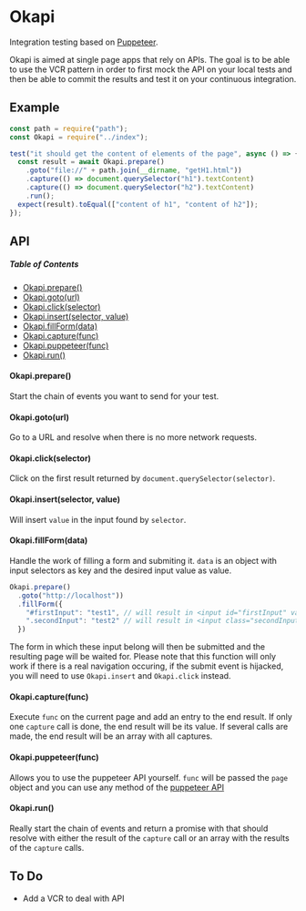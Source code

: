 # Okapi

Integration testing based on [Puppeteer](https://github.com/GoogleChrome/puppeteer).

Okapi is aimed at single page apps that rely on APIs.
The goal is to be able to use the VCR pattern in order to first mock the API on your local tests and then be able to commit the results and test it on your continuous integration.

## Example

```javascript
const path = require("path");
const Okapi = require("../index");

test("it should get the content of elements of the page", async () => {
  const result = await Okapi.prepare()
    .goto("file://" + path.join(__dirname, "getH1.html"))
    .capture(() => document.querySelector("h1").textContent)
    .capture(() => document.querySelector("h2").textContent)
    .run();
  expect(result).toEqual(["content of h1", "content of h2"]);
});
```

## API

##### Table of Contents

* [Okapi.prepare()](#okapiprepare)
* [Okapi.goto(url)](#okapigotourl)
* [Okapi.click(selector)](#okapiclickselector)
* [Okapi.insert(selector, value)](#okapiinsertselector-value)
* [Okapi.fillForm(data)](#okapifillformdata)
* [Okapi.capture(func)](#okapicapturefunc)
* [Okapi.puppeteer(func)](#okapipuppeteerfunc)
* [Okapi.run()](#okapirun)

#### Okapi.prepare()

Start the chain of events you want to send for your test.

#### Okapi.goto(url)

Go to a URL and resolve when there is no more network requests.

#### Okapi.click(selector)

Click on the first result returned by `document.querySelector(selector)`.

#### Okapi.insert(selector, value)

Will insert `value` in the input found by `selector`.

#### Okapi.fillForm(data)

Handle the work of filling a form and submiting it.
`data` is an object with input selectors as key and the desired input value as value.


```javascript
Okapi.prepare()
  .goto("http://localhost"))
  .fillForm({
    "#firstInput": "test1", // will result in <input id="firstInput" value="test1" />
    ".secondInput": "test2" // will result in <input class="secondInput" value="test2" />
  })
```

The form in which these input belong will then be submitted and the resulting page will be waited for.
Please note that this function will only work if there is a real navigation occuring, if the submit event is hijacked, you will need to use `Okapi.insert` and `Okapi.click` instead.

#### Okapi.capture(func)

Execute `func` on the current page and add an entry to the end result.
If only one `capture` call is done, the end result will be its value.
If several calls are made, the end result will be an array with all captures.

#### Okapi.puppeteer(func)

Allows you to use the puppeteer API yourself.
`func` will be passed the `page` object and you can use any method of the [puppeteer API](https://github.com/GoogleChrome/puppeteer/blob/master/docs/api.md)

#### Okapi.run()

Really start the chain of events and return a promise with that should resolve with either the result of the `capture` call or an array with the results of the `capture` calls.


## To Do

* Add a VCR to deal with API
